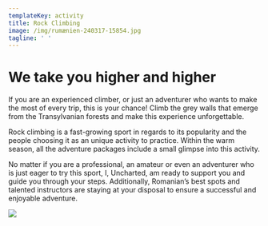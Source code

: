 ```yaml
---
templateKey: activity
title: Rock Climbing
image: /img/rumænien-240317-15854.jpg
tagline: ' '
---
```

# We take you higher and higher

If you are an experienced climber, or just an adventurer who wants to make the most of every trip, this is your chance! Climb the grey walls that emerge from the Transylvanian forests and make this experience unforgettable. 

Rock climbing is a fast-growing sport in regards to its popularity and the people choosing it as an unique activity to practice. Within the warm season, all the adventure packages include a small glimpse into this activity. 

No matter if you are a professional, an amateur or even an adventurer who is just eager to try this sport, I, Uncharted, am ready to support you and guide you through your steps.  Additionally, Romanian’s best spots and talented instructors are staying at your disposal to ensure a successful and enjoyable adventure.

![](/img/rumænien-240317-15743.jpg)

